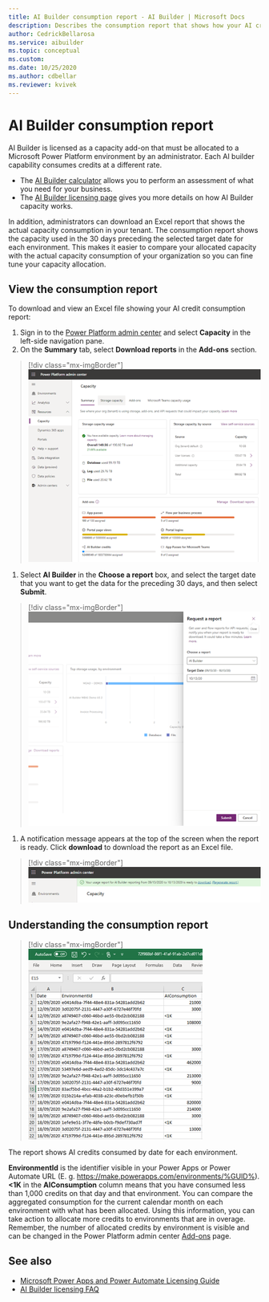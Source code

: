 ```yaml
---
title: AI Builder consumption report - AI Builder | Microsoft Docs
description: Describes the consumption report that shows how your AI credits are being used in the Microsoft Power Platform admin center.
author: CedrickBellarosa
ms.service: aibuilder
ms.topic: conceptual
ms.custom: 
ms.date: 10/25/2020
ms.author: cdbellar
ms.reviewer: kvivek
---
```


# AI Builder consumption report

AI Builder is licensed as a capacity add-on that must be allocated to a Microsoft Power Platform environment by an administrator. Each AI builder capability consumes credits at a different rate.

- The [AI Builder calculator](https://flow.microsoft.com/ai-builder-calculator/) allows you to perform an assessment of what you need for your business.
- The [AI Builder licensing page](administer-licensing.md) gives you more details on how AI Builder capacity works.

In addition, administrators can download an Excel report that shows the actual capacity consumption in your tenant. The consumption report shows the capacity used in the 30 days preceding the selected target date for each environment. This makes it easier to compare your allocated capacity with the actual capacity consumption of your organization so you can fine tune your capacity allocation.

## View the consumption report

To download and view an Excel file showing your AI credit consumption report:

1. Sign in to the [Power Platform admin center](https://admin.powerplatform.microsoft.com/) and select **Capacity** in the left-side navigation pane.
1. On the **Summary** tab, select **Download reports** in the **Add-ons** section.

 > [!div class="mx-imgBorder"]
 > ![Power Platform admin center capacity screen](media/ppac-capacity-screen.png "AI Builder credits is located in the 'Add-ons' section")

1. Select **AI Builder** in the **Choose a report** box, and select the target date that you want to get the data for the preceding 30 days, and then select **Submit**.

 > [!div class="mx-imgBorder"]
 > ![Power Platform admin center 'request report' screen](media/ppac-request-report-screen.png "Choose your settings in the 'Request a report' section")

1.	A notification message appears at the top of the screen when the report is ready. Click **download** to download the report as an Excel file.

 > [!div class="mx-imgBorder"]
 > ![Power Platform admin center 'download report' message](media/ppac-download-message.png "Select 'download' in the message")

## Understanding the consumption report

 > [!div class="mx-imgBorder"]
 > ![Consumption report](media/consumption-report.png "Excel file showing your consumption")

The report shows AI credits consumed by date for each environment.
 
**EnvironmentId** is the identifier visible in your Power Apps or Power Automate URL (E. g. https://make.powerapps.com/environments/%GUID%). **<1K** in the **AIConsumption** column means that you have consumed less than 1,000 credits on that day and that environment. You can compare the aggregated consumption for the current calendar month on each environment with what has been allocated. Using this information, you can take action to allocate more credits to environments that are in overage. Remember, the number of allocated credits by environment is visible and can be changed in the Power Platform admin center [Add-ons](https://admin.powerplatform.microsoft.com/resources/capacity#add-ons) page.

## See also

- [Microsoft Power Apps and Power Automate Licensing Guide](https://go.microsoft.com/fwlink/?LinkId=2085130)<!--I don't think you want the locale identifier? -->
- [AI Builder licensing FAQ](/power-platform/admin/powerapps-flow-licensing-faq#ai-builder)
